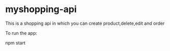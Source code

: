 # myshopping-api
This is a shopping api in which you can create product,delete,edit and order

To run the app: 

npm start
